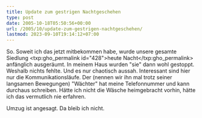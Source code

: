 ```yaml
---
title: Update zum gestrigen Nachtgeschehen
type: post
date: 2005-10-18T05:50:56+00:00
url: /2005/10/update-zum-gestrigen-nachtgeschehen/
lastmod: 2023-09-10T19:14:12+07:00
---
```

So. Soweit ich das jetzt mitbekommen habe, wurde unsere gesamte Siedlung <txp:gho_permalink id="428">heute Nacht</txp:gho_permalink> anfänglich ausgeräumt. In meinem Haus wurden "sie" dann wohl gestoppt. Weshalb nichts fehlte. Und es nur chaotisch aussah. Interessant sind hier nur die Kommunikationsläufe. Der (nennen wir ihn mal trotz seiner langsamen Bewegungen) "Wächter" hat meine Telefonnummer und kann durchaus schreiben. Hätte ich nicht die Wäsche heimgebracht vorhin, hätte ich das vermutlich nie erfahren.

Umzug ist angesagt. Da bleib ich nicht.
